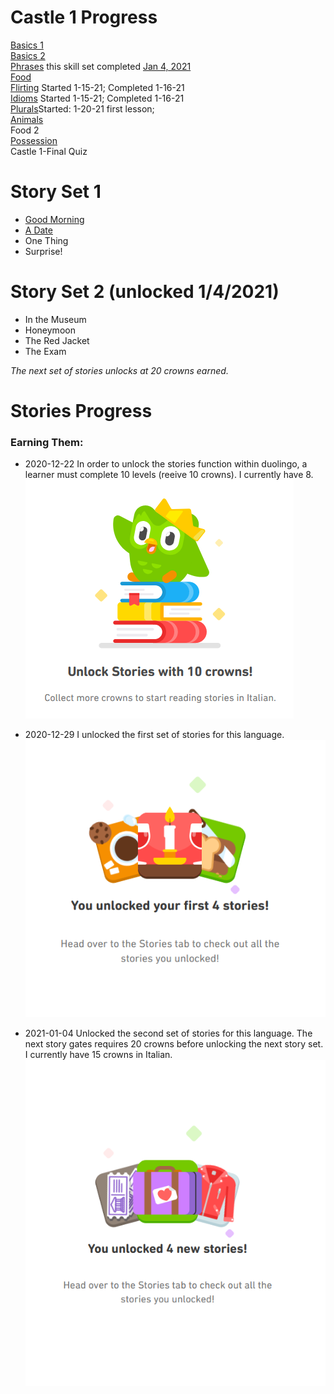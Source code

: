 # Castle 1 Progress <br>
[Basics 1](https://github.com/EO4wellness/T-I-L/blob/main/polyglot/italiano/castle-1/Basics-1.md)<br>
[Basics 2](https://github.com/EO4wellness/T-I-L/blob/main/polyglot/italiano/castle-1/Basics-2.md)<br>
[Phrases](https://github.com/EO4wellness/T-I-L/tree/main/polyglot/italiano/castle-1/Phrases) this skill set completed [Jan 4, 2021](https://github.com/EO4wellness/T-I-L/blob/main/polyglot/italiano/castle-1/2021-01-04-earned-level5-skill3.png)<br>
[Food](https://github.com/EO4wellness/T-I-L/blob/main/polyglot/italiano/castle-1/Food.md)<br>
[Flirting](https://github.com/EO4wellness/T-I-L/blob/main/polyglot/italiano/castle-1/Flirting.md) Started 1-15-21; Completed 1-16-21<br>
[Idioms](https://github.com/EO4wellness/T-I-L/blob/main/polyglot/italiano/castle-1/Idioms.md) Started 1-15-21; Completed 1-16-21<br>
[Plurals](#)Started: 1-20-21 first lesson; <br>
[Animals](https://github.com/EO4wellness/T-I-L/blob/main/polyglot/italiano/castle-1/Animals.md)<br>
Food 2 <br>
[Possession](https://github.com/EO4wellness/T-I-L/blob/main/polyglot/italiano/castle-1/Possession.md) <br>
Castle 1-Final Quiz <br>

# Story Set 1
* [Good Morning](https://github.com/EO4wellness/T-I-L/blob/main/polyglot/italiano/castle-1/story-set1-buongiorno.md)
* [A Date](https://github.com/EO4wellness/T-I-L/blob/main/polyglot/italiano/castle-1/story-set1-un-appuntamento.md) 
* One Thing 
* Surprise! 
 
 # Story Set 2 (unlocked 1/4/2021)
 * In the Museum 
 * Honeymoon 
 * The Red Jacket 
 * The Exam 
 
 *The next set of stories unlocks at 20 crowns earned.*

# Stories Progress <br>
### Earning Them:
* 2020-12-22 In order to unlock the stories function within duolingo, a learner must complete 10 levels (reeive 10 crowns).  I currently have 8.<br>
![Need 10 CROWNS for Stories](https://github.com/EO4wellness/T-I-L/blob/main/polyglot/italiano/images/stories-10%20crowns.png)

* 2020-12-29 I unlocked the first set of stories for this language. <br>
![Stories-set1](https://github.com/EO4wellness/T-I-L/blob/main/polyglot/italiano/castle-1/2020-12-29_stories-unlocked_italian.png) 

* 2021-01-04 Unlocked the second set of stories for this language.  The next story gates requires 20 crowns before unlocking the next story set.  I currently have 15 crowns in Italian.
![Stories-set2](https://github.com/EO4wellness/T-I-L/blob/main/polyglot/italiano/castle-1/2021-01-04-italian-unlock-stories.png)

